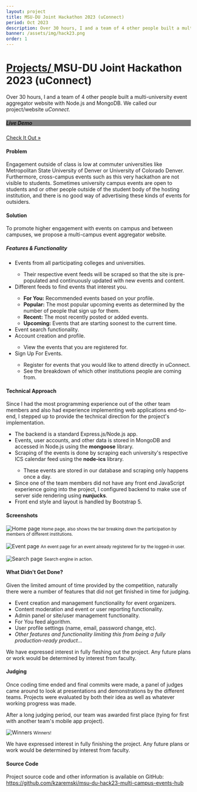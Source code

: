 ```yaml
---
layout: project
title: MSU-DU Joint Hackathon 2023 (uConnect)
period: Oct 2023
description: Over 30 hours, I and a team of 4 other people built a multi-university event aggregator website with Node.js and MongoDB.
banner: /assets/img/hack23.png
order: 1
---
```


<h1 class="px-4"><span class="h4 text-secondary"><a href="{{ '/projects/' | relative_url }}"><i class="fas fa-folder-open mr-2"></i>Projects/ </a></span>MSU-DU Joint Hackathon 2023 (uConnect)</h1>

<div class="card bg-primary shadow-soft border-light mb-4">
  <div class="card-body">
    <p class="card-text">
      Over 30 hours, I and a team of 4 other people built a multi-university event aggregator website with Node.js and MongoDB.
      We called our project/website <i>uConnect</i>.
    </p>
  </div>
</div>

<div class="card shadow-soft border-light mb-4 text-white" style="background-size: cover; background-image: url('{{ '/assets/img/uconnect-bg.jpg' | relative_url }}')">
  <div class="card-body d-flex flex-row align-items-center">
    <div class="d-inline-block p-1 px-3 rounded" style="background-color: rgba(0, 0, 0, 0.5);">
      <h5 class="my-0">Live Demo</h5>
    </div>
    <a target="_blank" rel="noreferrer" href="https://uconnect.ddns.net" class="rounded bg-info px-3 py-2 d-inline-block ml-auto">Check It Out &#187;</a>
  </div>
</div>

<div class="card bg-primary shadow-soft border-light mb-4">
  <div class="card-body">
    <h4>Problem</h4>
    <p class="card-text">
      Engagement outside of class is low at commuter universities like Metropolitan State University of Denver or University of Colorado Denver.
      Furthermore, cross-campus events such as this very hackathon are not visible to students.
      Sometimes university campus events are open to students and or other people outside of the student body of the hosting institution, and there is no good way of advertising these kinds of events for outsiders.
    </p>
  </div>
</div>

<div class="card bg-primary shadow-soft border-light mb-4">
  <div class="card-body">
    <h4>Solution</h4>
    <p class="card-text">
      To promote higher engagement with events on campus and between campuses, we propose a multi-campus event aggregator website.
    </p>
    <h5>Features & Functionality</h5>
    <ul class="card-text">
      <li>Events from all participating colleges and universities.</li>
      <ul>
        <li>Their respective event feeds will be scraped so that the site is pre-populated and continuously updated with new events and content.</li>
      </ul>
      <li>Different feeds to find events that interest you.</li>
      <ul>
        <li><b>For You:</b> Recommended events based on your profile.</li>
        <li><b>Popular:</b> The most popular upcoming events as determined by the number of people that sign up for them.</li>
        <li><b>Recent:</b> The most recently posted or added events.</li>
        <li><b>Upcoming:</b> Events that are starting soonest to the current time.</li>
      </ul>
      <li>Event search functionality.</li>
      <li>Account creation and profile.</li>
      <ul>
        <li>View the events that you are registered for.</li>
      </ul>
      <li>Sign Up For Events.</li>
      <ul>
        <li>Register for events that you would like to attend directly in uConnect.</li>
        <li>See the breakdown of which other institutions people are coming from.</li>
      </ul>
    </ul>
  </div>
</div>

<div class="card bg-primary shadow-soft border-light mb-4">
  <div class="card-body">
    <h4>Technical Approach</h4>
    <p>Since I had the most programming experience out of the other team members and also had experience implementing web applications end-to-end, I stepped up to provide the technical direction for the project's implementation.</p>
    <ul class="card-text">
      <li>The backend is a standard Express.js/Node.js app.</li>
      <li>Events, user accounts, and other data is stored in MongoDB and accessed in Node.js using the <b>mongoose</b> library.</li>
      <li>Scraping of the events is done by scraping each university's respective ICS calendar feed using the <b>node-ics</b> library.</li>
      <ul>
        <li>These events are stored in our database and scraping only happens once a day.</li>
      </ul>
      <li>Since one of the team members did not have any front end JavaScript experience going into the project, I configured backend to make use of server side rendering using <b>nunjucks</b>.</li>
      <li>Front end style and layout is handled by Bootstrap 5.</li>
    </ul>
  </div>
</div>

<div class="card bg-primary shadow-soft border-light mb-4">
  <div class="card-body">
    <h4>Screenshots</h4>
    <img src="{{ '/assets/img/uconnect-home.png' | relative_url }}" alt="Home page" class="img-responsive rounded shadow-light"/>
    <small>Home page, also shows the bar breaking down the participation by members of different institutions.</small>
    <br/>
    <br/>
    <img src="{{ '/assets/img/uconnect-event.png' | relative_url }}" alt="Event page" class="img-responsive rounded shadow-light"/>
    <small>An event page for an event already registered for by the logged-in user.</small>
    <br/>
    <br/>
    <img src="{{ '/assets/img/uconnect-search.png' | relative_url }}" alt="Search page" class="img-responsive rounded shadow-light"/>
    <small>Search engine in action.</small>
  </div>
</div>

<div class="card bg-primary shadow-soft border-light mb-4">
  <div class="card-body">
    <h4>What Didn't Get Done?</h4>
    <p>Given the limited amount of time provided by the competition, naturally there were a number of features that did not get finished in time for judging.</p>
    <ul class="card-text">
      <li>Event creation and management functionality for event organizers.</li>
      <li>Content moderation and event or user reporting functionality.</li>
      <li>Admin panel or site/user management functionality.</li>
      <li>For You feed algorithm.</li>
      <li>User profile settings (name, email, password change, etc).</li>
      <li><i>Other features and functionality limiting this from being a fully production-ready product...</i></li>
    </ul>
    <p class="card-text">
      We have expressed interest in fully fleshing out the project.
      Any future plans or work would be determined by interest from faculty.
    </p>
  </div>
</div>

<div class="card bg-primary shadow-soft border-light mb-4">
  <div class="card-body">
    <h4>Judging</h4>
    <p>
      Once coding time ended and final commits were made, a panel of judges came around to look at presentations and demonstrations by the different teams.
      Projects were evaluated by both their idea as well as whatever working progress was made.
    </p>
    <p class="card-text">
      After a long judging period, our team was awarded first place (tying for first with another team's mobile app project).
    </p>
    <img src="{{ '/assets/img/hack23-winners.png' | relative_url }}" alt="Winners" class="img-responsive rounded shadow-light"/>
    <small>Winners!</small>
    <p class="card-text mt-2">
      We have expressed interest in fully finishing the project.
      Any future plans or work would be determined by interest from faculty.
    </p>
  </div>
</div>

<div class="card bg-primary shadow-soft border-light mb-4">
  <div class="card-body">
    <h4>Source Code</h4>
    <p class="card-text">
      Project source code and other information is available on GitHub: <br/>
      <a href="https://github.com/kzaremski/msu-du-hack23-multi-campus-events-hub" target="_blank" rel="noreferrer" class="text-secondary">https://github.com/kzaremski/msu-du-hack23-multi-campus-events-hub</a>
    </p>
  </div>
</div>
